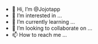 - 👋 Hi, I’m @Jojotapp
- 👀 I’m interested in ...
- 🌱 I’m currently learning ...
- 💞️ I’m looking to collaborate on ...
- 📫 How to reach me ...

<!---
Jojotapp/Jojotapp is a ✨ special ✨ repository because its `README.md` (this file) appears on your GitHub profile.
You can click the Preview link to take a look at your changes.
--->
